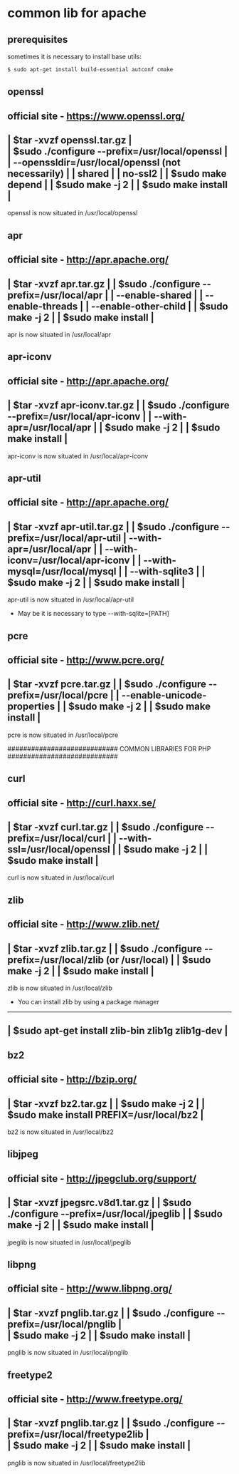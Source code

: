 # common lib for apache

## prerequisites 
sometimes it is necessary to install base utils:
```sh
$ sudo apt-get install build-essential autconf cmake
```
 

 openssl
 -------
 official site - https://www.openssl.org/
 ------------------------------------------------------------------------
 | $tar -xvzf openssl.tar.gz						|					               
 | $sudo ./configure --prefix=/usr/local/openssl 			|
 |                   --openssldir=/usr/local/openssl (not necessarily)	|
 |                     shared 						|
 |                     no-ssl2 						|
 | $sudo make depend							|
 | $sudo make -j 2							|
 | $sudo make install							|
 ------------------------------------------------------------------------
 openssl is now situated in /usr/local/openssl


 apr
 ---
 official site - http://apr.apache.org/
 ------------------------------------------------------------------------
 | $tar -xvzf apr.tar.gz						|
 | $sudo ./configure --prefix=/usr/local/apr 				|
 |                   --enable-shared 					|
 |	             --enable-threads 					|
 |	             --enable-other-child				|
 | $sudo make -j 2							|
 | $sudo make install						   	|
 ------------------------------------------------------------------------
 apr is now situated in /usr/local/apr


 apr-iconv
 ---------
 official site - http://apr.apache.org/
 ------------------------------------------------------------------------
 | $tar -xvzf apr-iconv.tar.gz						|
 | $sudo ./configure --prefix=/usr/local/apr-iconv			|
 | 	             --with-apr=/usr/local/apr				|
 | $sudo make -j 2							|
 | $sudo make install						   	|
 ------------------------------------------------------------------------
 apr-iconv is now situated in /usr/local/apr-iconv


 apr-util
 --------
 official site - http://apr.apache.org/
 ------------------------------------------------------------------------
 | $tar -xvzf apr-util.tar.gz						|
 | $sudo ./configure --prefix=/usr/local/apr-util			|
                     --with-apr=/usr/local/apr				|
 |                   --with-iconv=/usr/local/apr-iconv		        |
 |                   --with-mysql=/usr/local/mysql 			|
 |                   --with-sqlite3  					|
 | $sudo make -j 2							|
 | $sudo make install						   	|
 ------------------------------------------------------------------------ 
 apr-util is now situated in /usr/local/apr-util 
 * May be it is necessary to type
   --with-sqlite=[PATH]
 

 pcre
 ----
 official site - http://www.pcre.org/
 ------------------------------------------------------------------------
 | $tar -xvzf pcre.tar.gz						|
 | $sudo ./configure --prefix=/usr/local/pcre  				|
 |                   --enable-unicode-properties 			|
 | $sudo make -j 2							|
 | $sudo make install							|
 ------------------------------------------------------------------------
 pcre is now situated in /usr/local/pcre

 ############################
 COMMON LIBRARIES FOR PHP
 ############################

 curl
 -----
 official site - http://curl.haxx.se/
 ------------------------------------------------------------------------
 | $tar -xvzf curl.tar.gz						|
 | $sudo ./configure --prefix=/usr/local/curl 				|
 |		     --with-ssl=/usr/local/openssl			|
 | $sudo make -j 2							|
 | $sudo make install							|
 ------------------------------------------------------------------------
 curl is now situated in /usr/local/curl

 
 zlib
 -----
 official site - http://www.zlib.net/
 ------------------------------------------------------------------------
 | $tar -xvzf zlib.tar.gz						|
 | $sudo ./configure --prefix=/usr/local/zlib (or /usr/local)		| 
 | $sudo make -j 2							|
 | $sudo make install							|
 ------------------------------------------------------------------------
 zlib is now situated in /usr/local/zlib
 * You can install zlib by using a package manager
 ------------------------------------------------------------------------
 | $sudo apt-get install zlib-bin zlib1g zlib1g-dev			| 
 ------------------------------------------------------------------------


 bz2
 ---
 official site - http://bzip.org/
 ------------------------------------------------------------------------
 | $tar -xvzf bz2.tar.gz						|
 | $sudo make -j 2							|
 | $sudo make install PREFIX=/usr/local/bz2				|
 ------------------------------------------------------------------------
 bz2 is now situated in /usr/local/bz2
 

 libjpeg
 -------
 official site -  http://jpegclub.org/support/
 ------------------------------------------------------------------------
 | $tar -xvzf jpegsrc.v8d1.tar.gz					|
 | $sudo ./configure --prefix=/usr/local/jpeglib			| 
 | $sudo make -j 2							|
 | $sudo make install							|
 ------------------------------------------------------------------------
 jpeglib is now situated in /usr/local/jpeglib

 
 libpng
 ------
 official site -  http://www.libpng.org/
 ------------------------------------------------------------------------
 | $tar -xvzf pnglib.tar.gz						|
 | $sudo ./configure --prefix=/usr/local/pnglib				|	 
 | $sudo make -j 2							|
 | $sudo make install							|
 ------------------------------------------------------------------------
 pnglib is now situated in /usr/local/pnglib

 
 freetype2
 ---------
 official site -  http://www.freetype.org/
 ------------------------------------------------------------------------
 | $tar -xvzf pnglib.tar.gz						|
 | $sudo ./configure --prefix=/usr/local/freetype2lib			|	 
 | $sudo make -j 2							|
 | $sudo make install							|
 ------------------------------------------------------------------------
 pnglib is now situated in /usr/local/freetype2lib 
